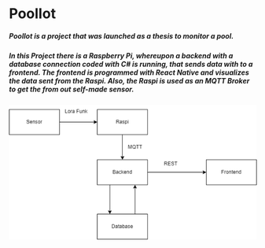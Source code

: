 # PoolIot
##### PoolIot is a project that was launched as a thesis to monitor a pool.
##### In this Project there is a Raspberry Pi, whereupon a backend with a database connection coded with C# is running, that sends data with to a frontend. The frontend is programmed with React Native and visualizes the data sent from the Raspi. Also, the Raspi is used as an MQTT Broker to get the from out self-made sensor.
![Screenshot](Communication.png)

